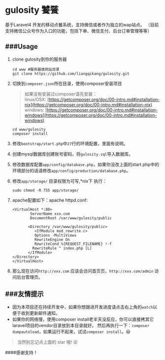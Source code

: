 # gulosity 饕餮
基于Laravel4 开发的移动点餐系统，支持微信或者作为独立的wap站点。
（目前支持微信公众号作为入口的功能，包括下单、微信支付、后台订单管理等等）

###Usage
---
1. clone gulosity到你的服务器

	```
	cd www #服务器放网站目录
	git clone https://github.com/liangqikang/gulosity.git
	```

1. 切换到`composer.json`所在目录，使用composer安装项目

	> 如果没有安装过composer请先安装：<br>
 	linux/OSX: [https://getcomposer.org/doc/00-intro.md#installation-nix](https://getcomposer.org/doc/00-intro.md#installation-nix)<br>
 	windows: [https://getcomposer.org/doc/00-intro.md#installation-windows](https://getcomposer.org/doc/00-intro.md#installation-windows)

	```
	cd www/gulosity
	composer install
	```

1. 修改`bootstrap/start.php`中`27`行的环境配置，里面有说明。
1. 创建mysql数据库创建账号密码，将`gulosity.sql`导入数据库。
1. 修改数据库配置`app/config/database.php`，如果你没改上面的start.php中的环境部分的话请修改`app/config/production/database.php`。
1. 修改`app/storage/` 目录权限为可写,*nix下 执行：

    ```
    sudo chmod -R 755 app/storage/
    ```
    
1. apache配置如下：apache httpd.conf:
  	```
    <VirtualHost *:80>
            ServerName xxx.com
            DocumentRoot /var/www/gulosity/public
    
           <Directory /var/www/gulosity/public>
              <IfModule mod_rewrite.c>
              Options -MultiViews
              RewriteEngine On
              RewriteCond %{REQUEST_FILENAME} !-f
             RewriteRule ^ index.php [L]
           </IfModule>
    </Directory>
    </VirtualHost>
  	```

1. 那么现在访问`http://xxx.com` 应该会访问首页页，`http://xxx.com/admin` 访问后台管理页。

###友情提示
---
- 因为本项目还在持续开发中，如果你想跟进开发进度请点击右上角的`watch`以便于收到更新邮件通知。
- 如果你的网络慢，使用composer install老半天没反应，你可以直接拷其它laravel项目的vendor目录放到本目录就好。
然后再执行一下：`composer dumpautoload`，如果运行不起来，试试`composer install`。:smiley:

> 当然别忘记点上面的 star 哦! :stuck_out_tongue_winking_eye:

####感谢支持！
